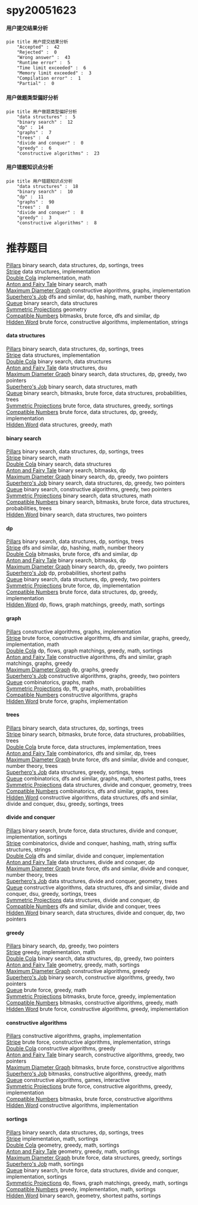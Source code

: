 # spy20051623
<!-- tabs:start -->
#### **用户提交结果分析**

```mermaid
pie title 用户提交结果分析
    "Accepted" :  42
    "Rejected" :  0
    "Wrong answer" :  43
    "Runtime error" :  5
    "Time limit exceeded" :  6
    "Memory limit exceeded" :  3
    "Compilation error" :  1
    "Partial" :  0
```
#### **用户做题类型偏好分析**

```mermaid
pie title 用户做题类型偏好分析
    "data structures" :  5
    "binary search" :  12
    "dp" :  14
    "graphs" :  7
    "trees" :  4
    "divide and conquer" :  0
    "greedy" :  6
    "constructive algorithms" :  23
```
#### **用户错题知识点分析**

```mermaid
pie title 用户错题知识点分析
    "data structures" :  18
    "binary search" :  10
    "dp" :  11
    "graphs" :  90
    "trees" :  8
    "divide and conquer" :  8
    "greedy" :  3
    "constructive algorithms" :  8
```
<!-- tabs:end -->
# 推荐题目
[Pillars](http://codeforces.com/problemset/problem/474/E)		binary search,
                        data structures,
                        dp,
                        sortings,
                        trees		  
[Stripe](http://codeforces.com/problemset/problem/18/C)		data structures,
                        implementation		  
[Double Cola](http://codeforces.com/problemset/problem/82/A)		implementation,
                        math		  
[Anton and Fairy Tale](http://codeforces.com/problemset/problem/785/C)		binary search,
                        math		  
[Maximum Diameter Graph](http://codeforces.com/problemset/problem/1082/D)		constructive algorithms,
                        graphs,
                        implementation		  
[Superhero's Job](http://codeforces.com/problemset/problem/542/D)		dfs and similar,
                        dp,
                        hashing,
                        math,
                        number theory		  
[Queue](http://codeforces.com/problemset/problem/91/B)		binary search,
                        data structures		  
[Symmetric Projections](http://codeforces.com/problemset/problem/886/F)		geometry		  
[Compatible Numbers](http://codeforces.com/problemset/problem/165/E)		bitmasks,
                        brute force,
                        dfs and similar,
                        dp		  
[Hidden Word](http://codeforces.com/problemset/problem/725/C)		brute force,
                        constructive algorithms,
                        implementation,
                        strings		  
<!-- tabs:start -->
#### **data structures**
[Pillars](http://codeforces.com/problemset/problem/474/E)		binary search,
                        data structures,
                        dp,
                        sortings,
                        trees		  
[Stripe](http://codeforces.com/problemset/problem/18/C)		data structures,
                        implementation		  
[Double Cola](http://codeforces.com/problemset/problem/91/B)		binary search,
                        data structures		  
[Anton and Fairy Tale](http://codeforces.com/problemset/problem/896/E)		data structures,
                        dsu		  
[Maximum Diameter Graph](http://codeforces.com/problemset/problem/1492/C)		binary search,
                        data structures,
                        dp,
                        greedy,
                        two pointers		  
[Superhero's Job](http://codeforces.com/problemset/problem/1490/G)		binary search,
                        data structures,
                        math		  
[Queue](http://codeforces.com/problemset/problem/1479/D)		binary search,
                        bitmasks,
                        brute force,
                        data structures,
                        probabilities,
                        trees		  
[Symmetric Projections](http://codeforces.com/problemset/problem/1497/A)		brute force,
                        data structures,
                        greedy,
                        sortings		  
[Compatible Numbers](http://codeforces.com/problemset/problem/1491/C)		brute force,
                        data structures,
                        dp,
                        greedy,
                        implementation		  
[Hidden Word](http://codeforces.com/problemset/problem/1492/B)		data structures,
                        greedy,
                        math		  
#### **binary search**
[Pillars](http://codeforces.com/problemset/problem/474/E)		binary search,
                        data structures,
                        dp,
                        sortings,
                        trees		  
[Stripe](http://codeforces.com/problemset/problem/785/C)		binary search,
                        math		  
[Double Cola](http://codeforces.com/problemset/problem/91/B)		binary search,
                        data structures		  
[Anton and Fairy Tale](http://codeforces.com/problemset/problem/1288/D)		binary search,
                        bitmasks,
                        dp		  
[Maximum Diameter Graph](http://codeforces.com/problemset/problem/734/C)		binary search,
                        dp,
                        greedy,
                        two pointers		  
[Superhero's Job](http://codeforces.com/problemset/problem/1492/C)		binary search,
                        data structures,
                        dp,
                        greedy,
                        two pointers		  
[Queue](http://codeforces.com/problemset/problem/1463/D)		binary search,
                        constructive algorithms,
                        greedy,
                        two pointers		  
[Symmetric Projections](http://codeforces.com/problemset/problem/1490/G)		binary search,
                        data structures,
                        math		  
[Compatible Numbers](http://codeforces.com/problemset/problem/1479/D)		binary search,
                        bitmasks,
                        brute force,
                        data structures,
                        probabilities,
                        trees		  
[Hidden Word](http://codeforces.com/problemset/problem/1436/E)		binary search,
                        data structures,
                        two pointers		  
#### **dp**
[Pillars](http://codeforces.com/problemset/problem/474/E)		binary search,
                        data structures,
                        dp,
                        sortings,
                        trees		  
[Stripe](http://codeforces.com/problemset/problem/542/D)		dfs and similar,
                        dp,
                        hashing,
                        math,
                        number theory		  
[Double Cola](http://codeforces.com/problemset/problem/165/E)		bitmasks,
                        brute force,
                        dfs and similar,
                        dp		  
[Anton and Fairy Tale](http://codeforces.com/problemset/problem/1288/D)		binary search,
                        bitmasks,
                        dp		  
[Maximum Diameter Graph](http://codeforces.com/problemset/problem/734/C)		binary search,
                        dp,
                        greedy,
                        two pointers		  
[Superhero's Job](http://codeforces.com/problemset/problem/1245/E)		dp,
                        probabilities,
                        shortest paths		  
[Queue](http://codeforces.com/problemset/problem/1492/C)		binary search,
                        data structures,
                        dp,
                        greedy,
                        two pointers		  
[Symmetric Projections](https://codeforces.com/contest/1457/problem/C)		brute force,
                        dp,
                        implementation		  
[Compatible Numbers](http://codeforces.com/problemset/problem/1491/C)		brute force,
                        data structures,
                        dp,
                        greedy,
                        implementation		  
[Hidden Word](http://codeforces.com/problemset/problem/1437/C)		dp,
                        flows,
                        graph matchings,
                        greedy,
                        math,
                        sortings		  
#### **graph**
[Pillars](http://codeforces.com/problemset/problem/1082/D)		constructive algorithms,
                        graphs,
                        implementation		  
[Stripe](http://codeforces.com/problemset/problem/1487/C)		brute force,
                        constructive algorithms,
                        dfs and similar,
                        graphs,
                        greedy,
                        implementation,
                        math		  
[Double Cola](http://codeforces.com/problemset/problem/1437/C)		dp,
                        flows,
                        graph matchings,
                        greedy,
                        math,
                        sortings		  
[Anton and Fairy Tale](http://codeforces.com/problemset/problem/1470/D)		constructive algorithms,
                        dfs and similar,
                        graph matchings,
                        graphs,
                        greedy		  
[Maximum Diameter Graph](http://codeforces.com/problemset/problem/1476/C)		dp,
                        graphs,
                        greedy		  
[Superhero's Job](http://codeforces.com/problemset/problem/1304/D)		constructive algorithms,
                        graphs,
                        greedy,
                        two pointers		  
[Queue](http://codeforces.com/problemset/problem/1475/C)		combinatorics,
                        graphs,
                        math		  
[Symmetric Projections](http://codeforces.com/problemset/problem/553/E)		dp,
                        fft,
                        graphs,
                        math,
                        probabilities		  
[Compatible Numbers](http://codeforces.com/problemset/problem/1495/C)		constructive algorithms,
                        graphs		  
[Hidden Word](http://codeforces.com/problemset/problem/1510/K)		brute force,
                        graphs,
                        implementation		  
#### **trees**
[Pillars](http://codeforces.com/problemset/problem/474/E)		binary search,
                        data structures,
                        dp,
                        sortings,
                        trees		  
[Stripe](http://codeforces.com/problemset/problem/1479/D)		binary search,
                        bitmasks,
                        brute force,
                        data structures,
                        probabilities,
                        trees		  
[Double Cola](http://codeforces.com/problemset/problem/1511/C)		brute force,
                        data structures,
                        implementation,
                        trees		  
[Anton and Fairy Tale](http://codeforces.com/problemset/problem/1499/F)		combinatorics,
                        dfs and similar,
                        dp,
                        trees		  
[Maximum Diameter Graph](http://codeforces.com/problemset/problem/1491/E)		brute force,
                        dfs and similar,
                        divide and conquer,
                        number theory,
                        trees		  
[Superhero's Job](http://codeforces.com/problemset/problem/1466/D)		data structures,
                        greedy,
                        sortings,
                        trees		  
[Queue](http://codeforces.com/problemset/problem/1495/D)		combinatorics,
                        dfs and similar,
                        graphs,
                        math,
                        shortest paths,
                        trees		  
[Symmetric Projections](http://codeforces.com/problemset/problem/1303/G)		data structures,
                        divide and conquer,
                        geometry,
                        trees		  
[Compatible Numbers](http://codeforces.com/problemset/problem/1454/E)		combinatorics,
                        dfs and similar,
                        graphs,
                        trees		  
[Hidden Word](http://codeforces.com/problemset/problem/1494/D)		constructive algorithms,
                        data structures,
                        dfs and similar,
                        divide and conquer,
                        dsu,
                        greedy,
                        sortings,
                        trees		  
#### **divide and conquer**
[Pillars](http://codeforces.com/problemset/problem/1461/D)		binary search,
                        brute force,
                        data structures,
                        divide and conquer,
                        implementation,
                        sortings		  
[Stripe](http://codeforces.com/problemset/problem/1466/G)		combinatorics,
                        divide and conquer,
                        hashing,
                        math,
                        string suffix structures,
                        strings		  
[Double Cola](http://codeforces.com/problemset/problem/1490/D)		dfs and similar,
                        divide and conquer,
                        implementation		  
[Anton and Fairy Tale](https://codeforces.com/contest/1483/problem/C)		data structures,
                        divide and conquer,
                        dp		  
[Maximum Diameter Graph](http://codeforces.com/problemset/problem/1491/E)		brute force,
                        dfs and similar,
                        divide and conquer,
                        number theory,
                        trees		  
[Superhero's Job](http://codeforces.com/problemset/problem/1303/G)		data structures,
                        divide and conquer,
                        geometry,
                        trees		  
[Queue](http://codeforces.com/problemset/problem/1494/D)		constructive algorithms,
                        data structures,
                        dfs and similar,
                        divide and conquer,
                        dsu,
                        greedy,
                        sortings,
                        trees		  
[Symmetric Projections](http://codeforces.com/problemset/problem/1482/E)		data structures,
                        divide and conquer,
                        dp		  
[Compatible Numbers](http://codeforces.com/problemset/problem/566/C)		dfs and similar,
                        divide and conquer,
                        trees		  
[Hidden Word](http://codeforces.com/problemset/problem/1428/F)		binary search,
                        data structures,
                        divide and conquer,
                        dp,
                        two pointers		  
#### **greedy**
[Pillars](http://codeforces.com/problemset/problem/734/C)		binary search,
                        dp,
                        greedy,
                        two pointers		  
[Stripe](http://codeforces.com/problemset/problem/1373/A)		greedy,
                        implementation,
                        math		  
[Double Cola](http://codeforces.com/problemset/problem/1492/C)		binary search,
                        data structures,
                        dp,
                        greedy,
                        two pointers		  
[Anton and Fairy Tale](https://codeforces.com/contest/1496/problem/C)		geometry,
                        greedy,
                        math,
                        sortings		  
[Maximum Diameter Graph](http://codeforces.com/problemset/problem/1493/A)		constructive algorithms,
                        greedy		  
[Superhero's Job](http://codeforces.com/problemset/problem/1463/D)		binary search,
                        constructive algorithms,
                        greedy,
                        two pointers		  
[Queue](http://codeforces.com/problemset/problem/1462/C)		brute force,
                        greedy,
                        math		  
[Symmetric Projections](http://codeforces.com/problemset/problem/1494/B)		bitmasks,
                        brute force,
                        greedy,
                        implementation		  
[Compatible Numbers](http://codeforces.com/problemset/problem/1492/D)		bitmasks,
                        constructive algorithms,
                        greedy,
                        math		  
[Hidden Word](https://codeforces.com/contest/1483/problem/A)		brute force,
                        constructive algorithms,
                        greedy,
                        implementation		  
#### **constructive algorithms**
[Pillars](http://codeforces.com/problemset/problem/1082/D)		constructive algorithms,
                        graphs,
                        implementation		  
[Stripe](http://codeforces.com/problemset/problem/725/C)		brute force,
                        constructive algorithms,
                        implementation,
                        strings		  
[Double Cola](http://codeforces.com/problemset/problem/1493/A)		constructive algorithms,
                        greedy		  
[Anton and Fairy Tale](http://codeforces.com/problemset/problem/1463/D)		binary search,
                        constructive algorithms,
                        greedy,
                        two pointers		  
[Maximum Diameter Graph](https://codeforces.com/contest/1456/problem/B)		bitmasks,
                        brute force,
                        constructive algorithms		  
[Superhero's Job](http://codeforces.com/problemset/problem/1492/D)		bitmasks,
                        constructive algorithms,
                        greedy,
                        math		  
[Queue](https://codeforces.com/contest/1504/problem/D)		constructive algorithms,
                        games,
                        interactive		  
[Symmetric Projections](https://codeforces.com/contest/1483/problem/A)		brute force,
                        constructive algorithms,
                        greedy,
                        implementation		  
[Compatible Numbers](https://codeforces.com/contest/1457/problem/D)		bitmasks,
                        brute force,
                        constructive algorithms		  
[Hidden Word](http://codeforces.com/problemset/problem/1513/A)		constructive algorithms,
                        implementation		  
#### **sortings**
[Pillars](http://codeforces.com/problemset/problem/474/E)		binary search,
                        data structures,
                        dp,
                        sortings,
                        trees		  
[Stripe](http://codeforces.com/problemset/problem/809/A)		implementation,
                        math,
                        sortings		  
[Double Cola](https://codeforces.com/contest/1496/problem/C)		geometry,
                        greedy,
                        math,
                        sortings		  
[Anton and Fairy Tale](http://codeforces.com/problemset/problem/1495/A)		geometry,
                        greedy,
                        math,
                        sortings		  
[Maximum Diameter Graph](http://codeforces.com/problemset/problem/1497/A)		brute force,
                        data structures,
                        greedy,
                        sortings		  
[Superhero's Job](http://codeforces.com/problemset/problem/1427/A)		math,
                        sortings		  
[Queue](http://codeforces.com/problemset/problem/1461/D)		binary search,
                        brute force,
                        data structures,
                        divide and conquer,
                        implementation,
                        sortings		  
[Symmetric Projections](http://codeforces.com/problemset/problem/1437/C)		dp,
                        flows,
                        graph matchings,
                        greedy,
                        math,
                        sortings		  
[Compatible Numbers](http://codeforces.com/problemset/problem/1473/A)		greedy,
                        implementation,
                        math,
                        sortings		  
[Hidden Word](http://codeforces.com/problemset/problem/1486/B)		binary search,
                        geometry,
                        shortest paths,
                        sortings		  
<!-- tabs:end -->
